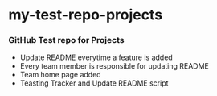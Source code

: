 # my-test-repo-projects

### GitHub Test repo for Projects
* Update README everytime a feature is added
* Every team member is responsible for updating README
* Team home page added
* Teasting Tracker and Update README script



